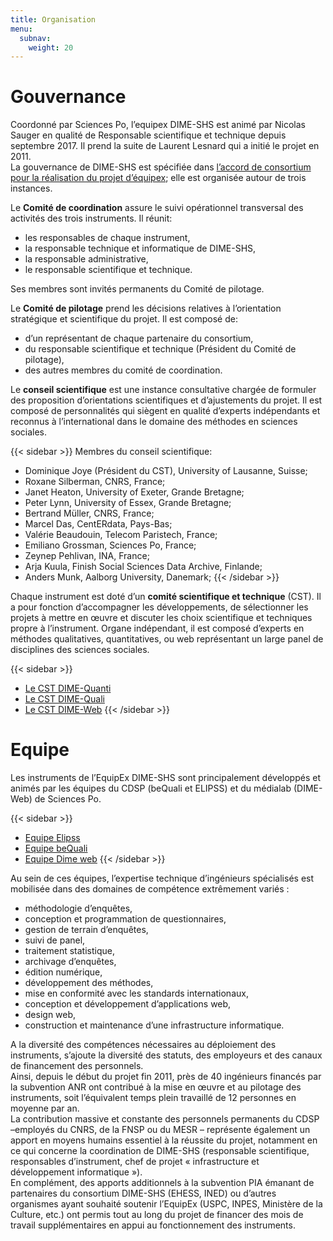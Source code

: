 ```yaml
---
title: Organisation
menu:
  subnav:
    weight: 20
---
```


# Gouvernance
Coordonné par Sciences Po, l’equipex DIME-SHS est animé par Nicolas Sauger en qualité de Responsable scientifique et technique depuis septembre 2017. Il prend la suite de Laurent Lesnard qui a initié le projet en 2011.<br>
La gouvernance de DIME-SHS est spécifiée dans [l’accord de consortium pour la réalisation du projet d’équipex](docs/DIME-SHS_ACCORDCONSORTIUM.pdf); elle est organisée autour de trois instances.

Le **Comité de coordination** assure le suivi opérationnel transversal des activités des trois instruments. Il réunit:
- les responsables de chaque instrument,
- la responsable technique et informatique de DIME-SHS,
- la responsable administrative,
- le responsable scientifique et technique.

Ses membres sont invités permanents du Comité de pilotage.

Le **Comité de pilotage** prend les décisions relatives à l’orientation stratégique et scientifique du projet. Il est composé de:
- d’un représentant de chaque partenaire du consortium,
- du responsable scientifique et technique (Président du Comité de pilotage),
- des autres membres du comité de coordination.

Le **conseil scientifique** est une instance consultative chargée de formuler des proposition d’orientations scientifiques et d’ajustements du projet. Il est composé de personnalités qui siègent en qualité d’experts indépendants et reconnus à l’international dans le domaine des méthodes en sciences sociales.

{{< sidebar >}}
Membres du conseil scientifique:
- Dominique Joye (Président du CST), University of Lausanne, Suisse;
- Roxane Silberman, CNRS, France;
- Janet Heaton, University of Exeter, Grande Bretagne;
- Peter Lynn, University of Essex, Grande Bretagne;
- Bertrand Müller, CNRS, France;
- Marcel Das, CentERdata, Pays-Bas;
- Valérie Beaudouin, Telecom Paristech, France;
- Emiliano Grossman, Sciences Po, France;
- Zeynep Pehlivan, INA, France;
- Arja Kuula, Finish Social Sciences Data Archive, Finlande;
- Anders Munk, Aalborg University, Danemark;
{{< /sidebar >}}

Chaque instrument est doté d’un **comité scientifique et technique** (CST). Il a pour fonction d’accompagner les développements, de sélectionner les projets à mettre en œuvre et discuter les choix scientifique et techniques propre à l’instrument. Organe indépendant, il est composé d’experts en méthodes qualitatives, quantitatives, ou web représentant un large panel de disciplines des sciences sociales.

{{< sidebar >}}
- [Le CST DIME-Quanti](http://quanti.dime-shs.sciences-po.fr/fr/lorganisation/#790)
- [Le CST DIME-Quali](http://bequali.fr/fr/propos/#cst)
- [Le CST DIME-Web](http://dimeweb.dime-shs.sciences-po.fr/#team)
{{< /sidebar >}}

# Equipe
Les instruments de l’EquipEx DIME-SHS sont principalement développés et animés par les équipes du CDSP (beQuali et ELIPSS) et du médialab (DIME-Web) de Sciences Po.

{{< sidebar >}}
- [Equipe Elipss](http://quanti.dime-shs.sciences-po.fr/fr/lorganisation/#813)
- [Equipe beQuali](http://bequali.fr/fr/propos/#13687)
- [Equipe Dime web](http://dimeweb.dime-shs.sciences-po.fr/#team)
{{< /sidebar >}}

Au sein de ces équipes, l’expertise technique d’ingénieurs spécialisés est mobilisée dans des domaines de compétence extrêmement variés :
- méthodologie d’enquêtes,
- conception et programmation de questionnaires,
- gestion de terrain d’enquêtes,
- suivi de panel,
- traitement statistique,
- archivage d’enquêtes,
- édition numérique,
- développement des méthodes,
- mise en conformité avec les standards internationaux,
- conception et développement d’applications web,
- design web,
- construction et maintenance d’une infrastructure informatique.

A la diversité des compétences nécessaires au déploiement des instruments, s’ajoute la diversité des statuts, des employeurs et des canaux de financement des personnels.<br>
Ainsi, depuis le début du projet fin 2011, près de 40 ingénieurs financés par la subvention ANR ont contribué à la mise en œuvre et au pilotage des instruments, soit l’équivalent temps plein travaillé de 12 personnes en moyenne par an.<br>
La contribution massive et constante des personnels permanents du CDSP –employés du CNRS, de la FNSP ou du MESR – représente également un apport en moyens humains essentiel à la réussite du projet, notamment en ce qui concerne la coordination de DIME-SHS (responsable scientifique, responsables d’instrument, chef de projet « infrastructure et développement informatique »).<br>
En complément, des apports additionnels à la subvention PIA émanant de partenaires du consortium DIME-SHS (EHESS, INED) ou d’autres organismes ayant souhaité soutenir l’EquipEx (USPC, INPES, Ministère de la Culture, etc.) ont permis tout au long du projet de financer des mois de travail supplémentaires en appui au fonctionnement des instruments.
